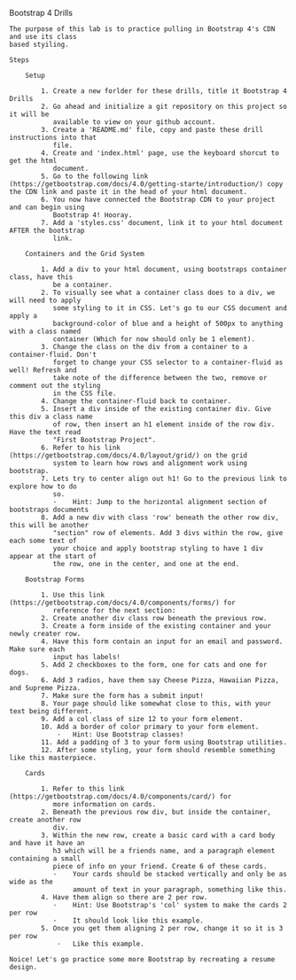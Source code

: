 Bootstrap 4 Drills

    The purpose of this lab is to practice pulling in Bootstrap 4's CDN and use its class
    based styiling.

    Steps

        Setup

            1. Create a new forlder for these drills, title it Bootstrap 4 Drills
            2. Go ahead and initialize a git repository on this project so it will be
               available to view on your github account.
            3. Create a 'README.md' file, copy and paste these drill instructions into that
               file.
            4. Create and 'index.html' page, use the keyboard shorcut to get the html
               document.
            5. Go to the following link (https://getbootstrap.com/docs/4.0/getting-starte/introduction/) copy the CDN link and paste it in the head of your html document.
            6. You now have connected the Bootstrap CDN to your project and can begin using
               Bootstrap 4! Hooray.
            7. Add a 'styles.css' document, link it to your html document AFTER the bootstrap
               link.

        Containers and the Grid System

            1. Add a div to your html document, using bootstraps container class, have this 
               be a container.
            2. To visually see what a container class does to a div, we will need to apply 
               some styling to it in CSS. Let's go to our CSS document and apply a
               background-color of blue and a height of 500px to anything with a class named 
               container (Which for now should only be 1 element).
            3. Change the class on the div from a container to a container-fluid. Don't 
               forget to change your CSS selector to a container-fluid as well! Refresh and 
               take note of the difference between the two, remove or comment out the styling 
               in the CSS file.
            4. Change the container-fluid back to container.
            5. Insert a div inside of the existing container div. Give this div a class name 
               of row, then insert an h1 element inside of the row div. Have the text read
               "First Bootstrap Project".
            6. Refer to his link (https://getbootstrap.com/docs/4.0/layout/grid/) on the grid
               system to learn how rows and alignment work using bootstrap.
            7. Lets try to center align out h1! Go to the previous link to explore how to do
               so.
               ·    Hint: Jump to the horizontal alignment section of bootstraps documents
            8. Add a new div with class 'row' beneath the other row div, this will be another
               "section" row of elements. Add 3 divs within the row, give each some text of
               your choice and apply bootstrap styling to have 1 div appear at the start of
               the row, one in the center, and one at the end.

        Bootstrap Forms

            1. Use this link (https://getbootstrap.com/docs/4.0/components/forms/) for
               reference for the next section:
            2. Create another div class row beneath the previous row.
            3. Create a form inside of the existing container and your newly creater row.
            4. Have this form contain an input for an email and password. Make sure each
               input has labels!
            5. Add 2 checkboxes to the form, one for cats and one for dogs.
            6. Add 3 radios, have them say Cheese Pizza, Hawaiian Pizza, and Supreme Pizza.
            7. Make sure the form has a submit input!
            8. Your page should like somewhat close to this, with your text being different.
            9. Add a col class of size 12 to your form element.
            10. Add a border of color primary to your form element.
                ·   Hint: Use Bootstrap classes!
            11. Add a padding of 3 to your form using Bootstrap utilities.
            12. After some styling, your form should resemble something like this masterpiece.

        Cards

            1. Refer to this link (https://getbootstrap.com/docs/4.0/components/card/) for
               more information on cards.
            2. Beneath the previous row div, but inside the container, create another row
               div.
            3. Within the new row, create a basic card with a card body and have it have an
               h3 which will be a friends name, and a paragraph element containing a small
               piece of info on your friend. Create 6 of these cards.
               ·    Your cards should be stacked vertically and only be as wide as the
                    amount of text in your paragraph, something like this.
            4. Have them align so there are 2 per row.
               ·    Hint: Use Bootstrap's 'col' system to make the cards 2 per row
               ·    It should look like this example.
            5. Once you get them aligning 2 per row, change it so it is 3 per row
                ·   Like this example.
            
    Noice! Let's go practice some more Bootstrap by recreating a resume design.